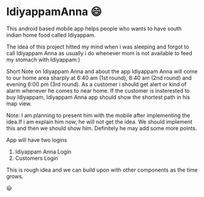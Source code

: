 # IdiyappamAnna :smile:
This android based mobile app helps people who wants to have south indian home food called Idiyappam.

The idea of this project hitted my mind when i was sleeping and forgot to call Idiyappam Anna as usually i do whenever mom is not available to 
feed my stomach with Idiyappam:)

Short Note on Idiyappam Anna and about the app
Idiyappam Anna will come to our home area sharply at 6:40 am (1st round), 8:40 am (2nd round) and evening 6:00 pm (3rd round). As a customer 
i should get alert or kind of alarm whenever he comes to near home. If the customer is insterested to buy Idiyappam, Idiyappam Anna app should
show the shortest path in his map view.

Note: I am planning to present him with the mobile after implementing the idea.If i am explain him now, he will not get the idea. We should 
implement this and then we should show him. Definitely he may add some more points.

App will have two logins

1. Idiyappam Anna Login
2. Customers Login

This is rough idea and we can build upon with other components as the time grows.

:smiley:
